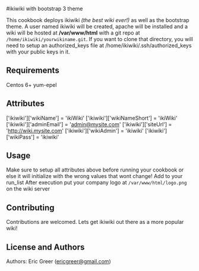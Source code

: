 #ikiwiki with bootstrap 3 theme


This cookbook deploys ikiwiki _(the best wiki ever!)_ as well as the bootstrap theme.
A user named ikiwiki will be created, apache will be installed and a wiki will be hosted at **/var/www/html** with a git repo at ``/home/ikiwiki/yourwikiname.git``.  If you want to clone that directory, you will need to setup an authorized_keys file at /home/ikiwiki/.ssh/authorized_keys with your public keys in it.


Requirements
------------
Centos 6+
yum-epel

Attributes
----------

['ikiwiki']['wikiName'] = 'ikiWiki'
['ikiwiki']['wikiNameShort'] = 'ikiWiki'
['ikiwiki']['adminEmail'] = 'admin@mysite.com'
['ikiwiki']['siteUrl'] = 'http://wiki.mysite.com'
['ikiwiki']['wikiAdmin'] = 'ikiwiki'
['ikiwiki']['wikiPass'] = 'ikiwiki'

Usage
-----
Make sure to setup all attributes above before running your cookbook or else it will initialize with the wrong values that wont change! 
Add to your run_list 
After execution put your company logo at ``/var/www/html/logo.png`` on the wiki server

Contributing
------------
Contributions are welcomed.  Lets get ikiwiki out there as a more popular wiki!

License and Authors
-------------------
Authors: Eric Greer (ericgreer@gmail.com)
